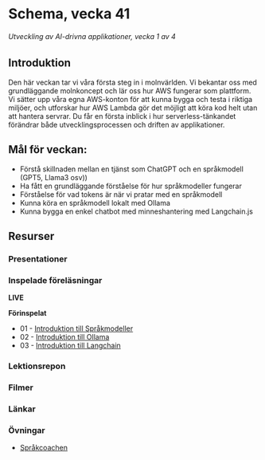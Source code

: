 # Schema, vecka 41
###### Utveckling av AI-drivna applikationer, vecka 1 av 4

## Introduktion

Den här veckan tar vi våra första steg in i molnvärlden. Vi bekantar oss med grundläggande molnkoncept och lär oss hur AWS fungerar som plattform. Vi sätter upp våra egna AWS-konton för att kunna bygga och testa i riktiga miljöer, och utforskar hur AWS Lambda gör det möjligt att köra kod helt utan att hantera servrar. Du får en första inblick i hur serverless-tänkandet förändrar både utvecklingsprocessen och driften av applikationer.

## Mål för veckan:

* Förstå skillnaden mellan en tjänst som ChatGPT och en språkmodell (GPT5, Llama3 osv))
* Ha fått en grundläggande förståelse för hur språkmodeller fungerar
* Förståelse för vad tokens är när vi pratar med en språkmodell
* Kunna köra en språkmodell lokalt med Ollama
* Kunna bygga en enkel chatbot med minneshantering med Langchain.js

## Resurser

### Presentationer


### Inspelade föreläsningar

**LIVE**

**Förinspelat**

* 01 - [Introduktion till Språkmodeller](https://vimeo.com/1122239243/8379069134)
* 02 - [Introduktion till Ollama](https://vimeo.com/1123227123/7994dc9516)
* 03 - [Introduktion till Langchain](https://vimeo.com/1123227219/ea9448fbc5)


### Lektionsrepon


### Filmer


### Länkar


### Övningar 

* [Språkcoachen](https://github.com/fu-ai-fe24/week-41-exercise-sprakcoachen/tree/main)
